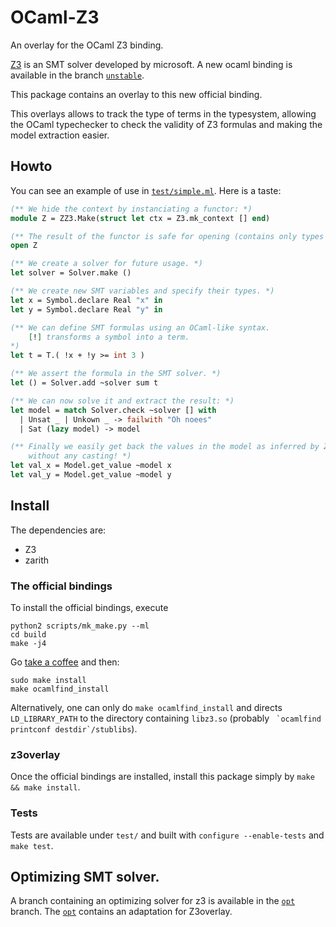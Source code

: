OCaml-Z3
========

An overlay for the OCaml Z3 binding.

[Z3](https://github.com/Z3Prover/z3) is an SMT solver developed by microsoft. A new ocaml binding is available in the branch [`unstable`](https://github.com/Z3Prover/z3/tree/unstable).

This package contains an overlay to this new official binding.

This overlays allows to track the type of terms in the typesystem, allowing the OCaml typechecker to check the validity of Z3 formulas and making the model extraction easier.

## Howto

You can see an example of use in [`test/simple.ml`](test/simple.ml). Here is a taste:
```ocaml
(** We hide the context by instanciating a functor: *)
module Z = ZZ3.Make(struct let ctx = Z3.mk_context [] end)

(** The result of the functor is safe for opening (contains only types and modules. *)
open Z

(** We create a solver for future usage. *)
let solver = Solver.make ()

(** We create new SMT variables and specify their types. *)
let x = Symbol.declare Real "x" in
let y = Symbol.declare Real "y" in

(** We can define SMT formulas using an OCaml-like syntax.
    [!] transforms a symbol into a term.
*)
let t = T.( !x + !y >= int 3 )

(** We assert the formula in the SMT solver. *)
let () = Solver.add ~solver sum t

(** We can now solve it and extract the result: *)
let model = match Solver.check ~solver [] with
  | Unsat _ | Unkown _ -> failwith "Oh noees"
  | Sat (lazy model) -> model

(** Finally we easily get back the values in the model as inferred by Z3
    without any casting! *)
let val_x = Model.get_value ~model x
let val_y = Model.get_value ~model y
```

## Install

The dependencies are:

- Z3
- zarith

### The official bindings
To install the official bindings, execute
```
python2 scripts/mk_make.py --ml
cd build
make -j4
```
Go [take a coffee](https://xkcd.com/303/) and then:
```
sudo make install
make ocamlfind_install
```

Alternatively, one can only do `make ocamlfind_install` and directs `LD_LIBRARY_PATH` to the directory containing `libz3.so` (probably `` `ocamlfind printconf destdir`/stublibs``).

### z3overlay
Once the official bindings are installed, install this package simply by `make && make install`.

### Tests

Tests are available under `test/` and built with `configure --enable-tests` and `make test`.


## Optimizing SMT solver.

A branch containing an optimizing solver for z3 is available in the [`opt`](https://github.com/Z3Prover/z3/tree/opt) branch. The [`opt`](https://github.com/termite-analyser/z3overlay/tree/opt) contains an adaptation for Z3overlay.
